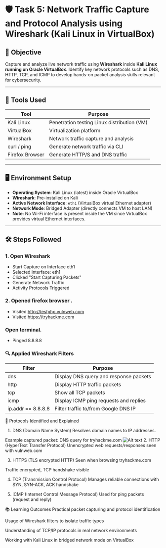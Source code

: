 # 🛡️ Task 5: Network Traffic Capture and Protocol Analysis using Wireshark (Kali Linux in VirtualBox)

## 🎯 Objective

Capture and analyze live network traffic using **Wireshark** inside **Kali Linux running on Oracle VirtualBox**. Identify key network protocols such as DNS, HTTP, TCP, and ICMP to develop hands-on packet analysis skills relevant for cybersecurity.

---

## 🧰 Tools Used

| Tool             | Purpose                                      |
|------------------|----------------------------------------------|
| Kali Linux       | Penetration testing Linux distribution (VM) |
| VirtualBox       | Virtualization platform                       |
| Wireshark        | Network traffic capture and analysis         |
| curl / ping      | Generate network traffic via CLI              |
| Firefox Browser  | Generate HTTP/S and DNS traffic               |

---

## 🖥️ Environment Setup

- **Operating System**: Kali Linux (latest) inside Oracle VirtualBox
- **Wireshark**: Pre-installed on Kali
- **Active Network Interface**: `eth1` (VirtualBox virtual Ethernet adapter)
- **Network Mode**: Bridged Adapter (directly connects VM to host LAN)
- **Note**: No Wi-Fi interface is present inside the VM since VirtualBox provides virtual Ethernet interfaces.

---

## 🛠️ Steps Followed

### 1. Open Wireshark
- Start Capture on Interface eth1
- Selected interface: eth1
- Clicked "Start Capturing Packets"
- Generate Network Traffic
- Activity	Protocols Triggered
### 2. Opened firefox browser .  
- Visited http://testphp.vulnweb.com	
- Visited https://tryhackme.com	
### Open terminal. 
- Pinged 8.8.8.8	

### 🔍 Applied Wireshark Filters
| Filter                | Purpose                                   |
|-----------------------|-------------------------------------------|
| dns                   | Display DNS query and response packets    |
| http                  | Display HTTP traffic packets              |
| tcp                   | Show all TCP packets                      |
| icmp                  | Display ICMP ping requests and replies    |
| ip.addr == 8.8.8.8    | Filter traffic to/from Google DNS IP      |

📡 Protocols Identified and Explained
1. DNS (Domain Name System)
Resolves domain names to IP addresses.

Example captured packet: DNS query for tryhackme.com
![Alt text](image_path_or_URL)
2. HTTP (HyperText Transfer Protocol)
Unencrypted web requests/responses seen with vulnweb.com

3. HTTPS (TLS encrypted HTTP)
Seen when browsing tryhackme.com

Traffic encrypted, TCP handshake visible

4. TCP (Transmission Control Protocol)
Manages reliable connections with SYN, SYN-ACK, ACK handshake

5. ICMP (Internet Control Message Protocol)
Used for ping packets (request and reply)

📚 Learning Outcomes
Practical packet capturing and protocol identification

Usage of Wireshark filters to isolate traffic types

Understanding of TCP/IP protocols in real network environments

Working with Kali Linux in bridged network mode on VirtualBox

